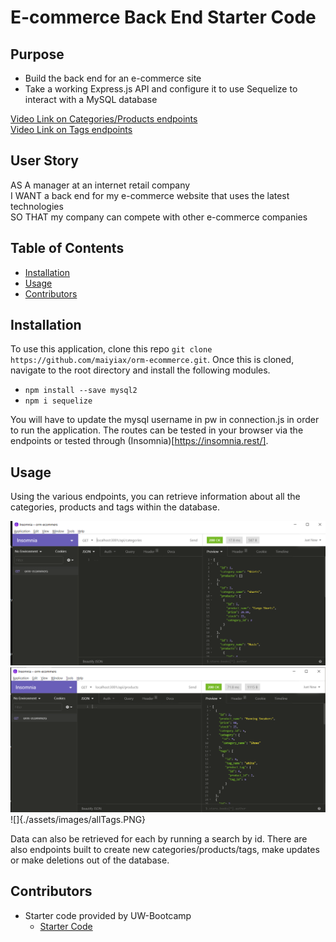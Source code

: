 # E-commerce Back End Starter Code

## Purpose

- Build the back end for an e-commerce site
- Take a working Express.js API and configure it to use Sequelize to interact with a MySQL database

[Video Link on Categories/Products endpoints](https://drive.google.com/file/d/1A_7LfO0iIEJHKQCPqChaKgxVryzopHAn/view)
<br>
[Video Link on Tags endpoints](https://drive.google.com/file/d/1y1cyzQfrQYFLvrRc73O-nygvZNCVVw6A/view)

## User Story

AS A manager at an internet retail company <br>
I WANT a back end for my e-commerce website that uses the latest technologies <br>
SO THAT my company can compete with other e-commerce companies <br>

## Table of Contents
* [Installation](#installation)
* [Usage](#usage)
* [Contributors](#contributors)

## Installation

To use this application, clone this repo `git clone https://github.com/maiyiax/orm-ecommerce.git`. Once this is cloned, navigate to the root directory and install the following modules.
  - `npm install --save mysql2`
  - `npm i sequelize`

You will have to update the mysql username in pw in connection.js in order to run the application. The routes can be tested in your browser via the endpoints or tested through (Insomnia)[https://insomnia.rest/].

## Usage

Using the various endpoints, you can retrieve information about all the categories, products and tags within the database.

![](./assets/images/allCategories.PNG)
<br>
![](./assets/images/allProducts.PNG)
<br>
![]{./assets/images/allTags.PNG}

Data can also be retrieved for each by running a search by id. There are also endpoints built to create new categories/products/tags, make updates or make deletions out of the database.

## Contributors

- Starter code provided by UW-Bootcamp
  - [Starter Code](https://github.com/coding-boot-camp/fantastic-umbrella)
